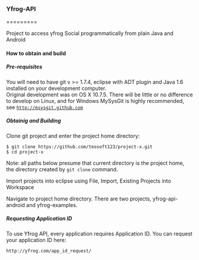 ### Yfrog-API ###
=========

Project to access yfrog Social programmatically from plain Java and Android

#### How to obtain and build ####

##### Pre-requisites #####

You will need to have git v >= 1.7.4, eclipse with ADT plugin and Java 1.6 installed on your development computer.<br/>
Original development was on OS X 10.7.5. There will be little or no difference to develop on Linux,
and for Windows MySysGit is highly recommended, see <code>http://msysgit.github.com</code>

##### Obtainig and Building #####

Clone git project and enter the project home directory:

    $ git clone https://github.com/teosoft123/project-x.git 
    $ cd project-x

Note: all paths below presume that current directory is the project home,<br>
the directory created by <code>git clone</code> command. 

Import projects into eclipse using File, Import, Existing Projects into Workspace

Navigate to project home directory. There are two projects, yfrog-api-android and yfrog-examples.

##### Requesting Application ID #####

To use Yfrog API, every application requires Application ID. You can request your application ID here:
 
    http://yfrog.com/app_id_request/
